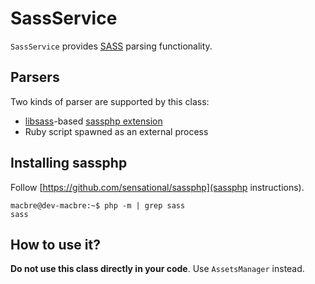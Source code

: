 SassService
===========

`SassService` provides [SASS](http://sass-lang.com/) parsing functionality.

## Parsers

Two kinds of parser are supported by this class:

* [libsass](http://sass-lang.com/libsass)-based [sassphp extension](https://github.com/sensational/sassphp)
* Ruby script spawned as an external process

## Installing sassphp

Follow [https://github.com/sensational/sassphp](sassphp instructions).

```
macbre@dev-macbre:~$ php -m | grep sass
sass
```

## How to use it?

**Do not use this class directly in your code**. Use `AssetsManager` instead.
